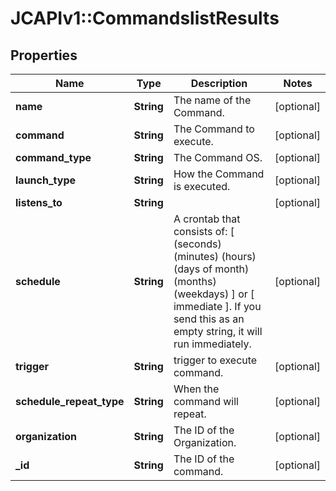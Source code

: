 # JCAPIv1::CommandslistResults

## Properties
Name | Type | Description | Notes
------------ | ------------- | ------------- | -------------
**name** | **String** | The name of the Command. | [optional] 
**command** | **String** | The Command to execute. | [optional] 
**command_type** | **String** | The Command OS. | [optional] 
**launch_type** | **String** | How the Command is executed. | [optional] 
**listens_to** | **String** |  | [optional] 
**schedule** | **String** | A crontab that consists of: [ (seconds) (minutes) (hours) (days of month) (months) (weekdays) ] or [ immediate ]. If you send this as an empty string, it will run immediately.  | [optional] 
**trigger** | **String** | trigger to execute command. | [optional] 
**schedule_repeat_type** | **String** | When the command will repeat. | [optional] 
**organization** | **String** | The ID of the Organization. | [optional] 
**_id** | **String** | The ID of the command. | [optional] 


